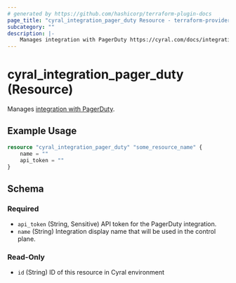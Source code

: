 ```yaml
---
# generated by https://github.com/hashicorp/terraform-plugin-docs
page_title: "cyral_integration_pager_duty Resource - terraform-provider-cyral"
subcategory: ""
description: |-
    Manages integration with PagerDuty https://cyral.com/docs/integrations/incident-response/pagerduty/#in-cyral.
---
```


# cyral_integration_pager_duty (Resource)

Manages [integration with PagerDuty](https://cyral.com/docs/integrations/incident-response/pagerduty/#in-cyral).

## Example Usage

```terraform
resource "cyral_integration_pager_duty" "some_resource_name" {
    name = ""
    api_token = ""
}
```

<!-- schema generated by tfplugindocs -->

## Schema

### Required

-   `api_token` (String, Sensitive) API token for the PagerDuty integration.
-   `name` (String) Integration display name that will be used in the control plane.

### Read-Only

-   `id` (String) ID of this resource in Cyral environment
